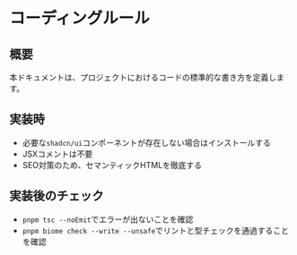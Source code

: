 # コーディングルール

## 概要
本ドキュメントは、プロジェクトにおけるコードの標準的な書き方を定義します。

## 実装時
- 必要な`shadcn/ui`コンポーネントが存在しない場合はインストールする
- JSXコメントは不要
- SEO対策のため、セマンティックHTMLを徹底する

## 実装後のチェック
- `pnpm tsc --noEmit`でエラーが出ないことを確認
- `pnpm biome check --write --unsafe`でリントと型チェックを通過することを確認
